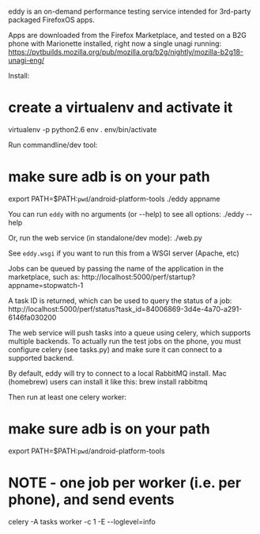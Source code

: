 eddy is an on-demand performance testing service intended for 3rd-party
packaged FirefoxOS apps.

Apps are downloaded from the Firefox Marketplace, and tested on a B2G phone
with Marionette installed, right now a single unagi running:
https://pvtbuilds.mozilla.org/pub/mozilla.org/b2g/nightly/mozilla-b2g18-unagi-eng/

Install:
  # create a virtualenv and activate it
  virtualenv -p python2.6 env
  . env/bin/activate

Run commandline/dev tool:
  # make sure adb is on your path
  export PATH=$PATH:`pwd`/android-platform-tools
  ./eddy appname

You can run ```eddy``` with no arguments (or --help) to see all options:
  ./eddy --help

Or, run the web service (in standalone/dev mode):
  ./web.py

See ```eddy.wsgi``` if you want to run this from a WSGI server (Apache, etc)

Jobs can be queued by passing the name of the application in the marketplace,
such as:
  http://localhost:5000/perf/startup?appname=stopwatch-1

A task ID is returned, which can be used to query the status of a job:
  http://localhost:5000/perf/status?task_id=84006869-3d4e-4a70-a291-6146fa030200

The web service will push tasks into a queue using celery, which supports
multiple backends. To actually run the test jobs on the phone, you must
configure celery (see tasks.py) and make sure it can connect to a supported
backend.

By default, eddy will try to connect to a local RabbitMQ install.
Mac (homebrew) users can install it like this:
  brew install rabbitmq

Then run at least one celery worker:
  # make sure adb is on your path
  export PATH=$PATH:`pwd`/android-platform-tools
  # NOTE - one job per worker (i.e. per phone), and send events
  celery -A tasks worker -c 1 -E --loglevel=info
